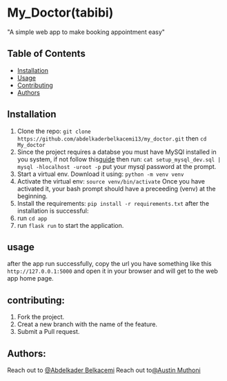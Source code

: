 # My_Doctor(tabibi)
"A  simple web app to make booking appointment easy"

## Table of Contents
- [Installation](#installation)
- [Usage](#usage)
- [Contributing](#contributing)
- [Authors](#authors)

## Installation

1. Clone the repo:
    `git clone https://github.com/abdelkaderbelkacemi13/my_doctor.git`
    then
    `cd My_doctor`
2. Since the project requires a databse you must have MySQl installed in you system,
   if not follow this[guide](https://dev.mysql.com/doc/mysql-apt-repo-quick-guide/en/)
   then run:
     `cat setup_mysql_dev.sql | mysql -hlocalhost -uroot -p`
   put your mysql password at the prompt.
3. Start a virtual env. Download it using:
     `python -m venv venv`
4. Activate the virtual env:
   `source venv/bin/activate`
   Once you have activated it, your bash prompt should have a preceeding (venv) at the beginning.
5. Install the requirements:
    `pip install -r requirements.txt`
after the installation is successful:
6.  run `cd app`
7.  run `flask run` to start the application.

## usage
after the app run successfully, copy the url you have something like this `http://127.0.0.1:5000`
and open it in your browser and will get to the web app home page.

## contributing:
1. Fork the project. 
2. Creat a new branch with the name of the feature.
3. Submit a Pull request.

## Authors:
Reach out to [@Abdelkader Belkacemi](https://www.linkedin.com/in/abdelkaderbelkacemi/)
Reach out to[@Austin Muthoni](https://www.linkedin.com/in/austin-nganga/)
